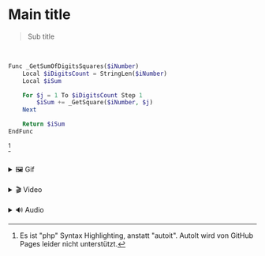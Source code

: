 # Main title

> Sub title

<br>

``` php
Func _GetSumOfDigitsSquares($iNumber)
    Local $iDigitsCount = StringLen($iNumber)
    Local $iSum

    For $j = 1 To $iDigitsCount Step 1
        $iSum += _GetSquare($iNumber, $j)
    Next

    Return $iSum
EndFunc
```
[^1]

<br>

<details class="details-reset border rounded-2">
<summary class="px-3 py-2 border-bottom">🖼 Gif</summary>

  <img src="https://www.sven-seyfert.de/news/Ardbeg.gif" alt="gif" class="d-block rounded-bottom-2 width-fit">

</details>

<br>

<details class="details-reset border rounded-2">
<summary class="px-3 py-2 border-bottom">🎬 Video</summary>

  <video src="https://user-images.githubusercontent.com/169707/126715420-991ad821-9ac8-4b66-b79e-e0966e0f3a89.mp4" controls="controls" class="d-block rounded-bottom-2 width-fit"></video>

</details>

<br>

<details class="details-reset border rounded-2">
<summary class="px-3 py-2 border-bottom">🔊 Audio</summary>

  <audio src="https://user-images.githubusercontent.com/29656921/208698872-52d2d7fc-1d58-4122-b95f-79f44f1ce5bc.mp4" controls="controls" class="d-block rounded-bottom-2 width-fit"></audio>

</details>

[^1]: Es ist "php" Syntax Highlighting, anstatt "autoit". AutoIt wird von GitHub Pages leider nicht unterstützt.
